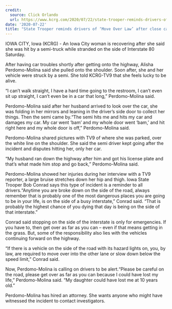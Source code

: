 ```yaml
---
credit:
  source: Click Orlando
  url: https://www.kcrg.com/2020/07/22/state-trooper-reminds-drivers-of-move-over-law-after-close-call-on-interstate-80/
date: '2020-07-22'
title: "State Trooper reminds drivers of ‘Move Over Law’ after close call on Interstate 80"
---
```

IOWA CITY, Iowa (KCRG) - An Iowa City woman is recovering after she said she was hit by a semi-truck while stranded on the side of Interstate 80 Saturday.

After having car troubles shortly after getting onto the highway, Alisha Perdomo-Molina said she pulled onto the shoulder. Soon after, she and her vehicle were struck by a semi. She told KCRG-TV9 that she feels lucky to be alive.

“I can’t walk straight, I have a hard time going to the restroom, I can’t even sit up straight, I can’t even be in a car that long,” Perdomo-Molina said.

Perdomo-Molina said after her husband arrived to look over the car, she was folding in her mirrors and leaning in the driver’s side door to collect her things. Then the semi came by.“The semi hits me and hits my car and damages my car. My car went ‘bam’ and my whole door went ‘bam,’ and hit right here and my whole door is off,” Perdomo-Molina said.

Perdomo-Molina shared pictures with TV9 of where she was parked, over the white line on the shoulder. She said the semi driver kept going after the incident and disputes hitting her, only her car.

“My husband ran down the highway after him and got his license plate and that’s what made him stop and go back,” Perdomo-Molina said.

Perdomo-Molina showed her injuries during her interview with a TV9 reporter, a large bruise stretches down her hip and thigh. Iowa State Trooper Bob Conrad says this type of incident is a reminder to all drivers.“Anytime you are broke down on the side of the road, always remember that is probably one of the most dangerous places you are going to be in your life, is on the side of a busy interstate,” Conrad said. “That is probably the highest chance of you dying that day is being on the side of that interstate.”

Conrad said stopping on the side of the interstate is only for emergencies. If you have to, then get over as far as you can – even if that means getting in the grass. But, some of the responsibility also lies with the vehicles continuing forward on the highway.

“If there is a vehicle on the side of the road with its hazard lights on, you, by law, are required to move over into the other lane or slow down below the speed limit,” Conrad said.

Now, Perdomo-Molina is calling on drivers to be alert.“Please be careful on the road, please get over as far as you can because I could have lost my life,” Perdomo-Molina said. “My daughter could have lost me at 10 years old.”

Perdomo-Molina has hired an attorney. She wants anyone who might have witnessed the incident to contact investigators.

